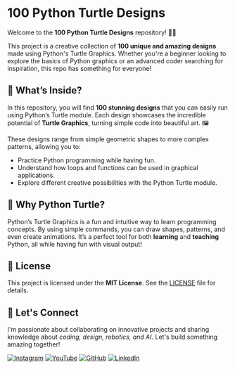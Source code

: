 # 100 Python Turtle Designs

Welcome to the **100 Python Turtle Designs** repository! 🐢✨

This project is a creative collection of **100 unique and amazing designs** made using Python's Turtle Graphics. Whether you're a beginner looking to explore the basics of Python graphics or an advanced coder searching for inspiration, this repo has something for everyone!

## 🎨 What’s Inside?
In this repository, you will find **100 stunning designs** that you can easily run using Python’s Turtle module. Each design showcases the incredible potential of **Turtle Graphics**, turning simple code into beautiful art. 🖼️

These designs range from simple geometric shapes to more complex patterns, allowing you to:
- Practice Python programming while having fun.
- Understand how loops and functions can be used in graphical applications.
- Explore different creative possibilities with the Python Turtle module.

## 🐍 Why Python Turtle?
Python’s Turtle Graphics is a fun and intuitive way to learn programming concepts. By using simple commands, you can draw shapes, patterns, and even create animations. It’s a perfect tool for both **learning** and **teaching** Python, all while having fun with visual output!

## 📜 License

This project is licensed under the **MIT License**. See the [LICENSE](LICENSE) file for details.

## 🌟 Let's Connect



I'm passionate about collaborating on innovative projects and sharing knowledge about *coding, design, robotics, and AI*. Let's build something amazing together!  



 [![Instagram](https://img.icons8.com/fluency/48/instagram-new.png)](https://www.instagram.com/sumittech_360)  [![YouTube](https://img.icons8.com/fluency/48/youtube-play.png)](https://youtube.com/channel/UCiPxbNaC7dloVut6Jc5xHIQ)  [![GitHub](https://img.icons8.com/fluency/48/github.png)](https://github.com/InnovativeSumit)  [![LinkedIn](https://img.icons8.com/fluency/48/linkedin.png)](https://www.linkedin.com/in/sumit-pal-40511a339) 


